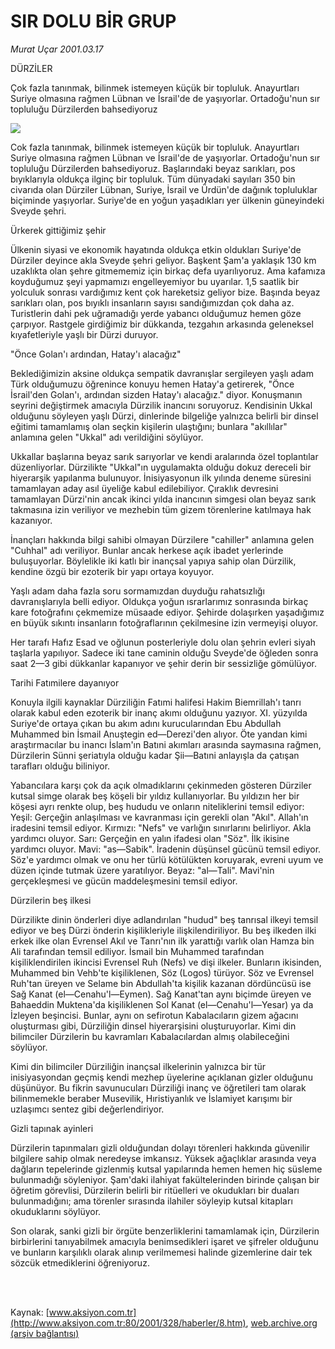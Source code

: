 # SIR DOLU BİR GRUP

*Murat Uçar 2001.03.17*

<div>
 <p class="baslik">
  DÜRZİLER
 </p>
 <p class="spot">
  Çok fazla tanınmak, bilinmek istemeyen küçük bir topluluk. Anayurtları Suriye olmasına rağmen Lübnan ve İsrail'de de yaşıyorlar. Ortadoğu'nun sır topluluğu Dürzilerden bahsediyoruz
 </p>
 <p class="metin">
 </p>
 <img border="0" src="/web/20020328140834im_/http://www.aksiyon.com.tr/2001/328/resimler/Sir.jpg"/>
 <p class="metin">
  Cok fazla tanınmak, bilinmek istemeyen küçük bir topluluk. Anayurtları Suriye olmasına rağmen Lübnan ve İsrail'de de yaşıyorlar. Ortadoğu'nun sır topluluğu Dürzilerden bahsediyoruz. Başlarındaki beyaz sarıkları, pos bıyıklarıyla oldukça ilginç bir topluluk. Tüm dünyadaki sayıları 350 bin civarıda olan Dürziler Lübnan, Suriye, İsrail ve Ürdün'de dağınık topluluklar biçiminde yaşıyorlar. Suriye'de en yoğun yaşadıkları yer ülkenin güneyindeki Sveyde şehri.
 </p>
 <p class="metin">
  Ürkerek gittiğimiz şehir
 </p>
 <p class="metin">
  Ülkenin siyasi ve ekonomik hayatında oldukça etkin oldukları Suriye'de Dürziler deyince akla Sveyde şehri geliyor. Başkent Şam'a yaklaşık 130 km uzaklıkta olan şehre gitmememiz için birkaç defa uyarılıyoruz. Ama kafamıza koyduğumuz şeyi yapmamızı engelleyemiyor bu uyarılar. 1,5 saatlik bir yolculuk sonrası vardığımız kent çok hareketsiz geliyor bize. Başında beyaz sarıkları olan, pos bıyıklı insanların sayısı sandığımızdan çok daha az. Turistlerin dahi pek uğramadığı yerde yabancı olduğumuz hemen göze çarpıyor. Rastgele girdiğimiz bir dükkanda, tezgahın arkasında geleneksel kıyafetleriyle yaşlı bir Dürzi duruyor.
 </p>
 <p class="metin">
  "Önce Golan'ı ardından, Hatay'ı alacağız"
 </p>
 <p class="metin">
  Beklediğimizin aksine oldukça sempatik davranışlar sergileyen yaşlı adam Türk olduğumuzu öğrenince konuyu hemen Hatay'a getirerek, "Önce İsrail'den Golan'ı, ardından sizden Hatay'ı alacağız." diyor. Konuşmanın seyrini değiştirmek amacıyla Dürzilik inancını soruyoruz. Kendisinin Ukkal olduğunu söyleyen yaşlı Dürzi, dinlerinde bilgeliğe yalnızca belirli bir dinsel eğitimi tamamlamış olan seçkin kişilerin ulaştığını; bunlara "akıllılar" anlamına gelen "Ukkal" adı verildiğini söylüyor.
 </p>
 <p class="metin">
  Ukkallar başlarına beyaz sarık sarıyorlar ve kendi aralarında özel toplantılar düzenliyorlar. Dürzilikte "Ukkal"ın uygulamakta olduğu dokuz dereceli bir hiyerarşik yapılanma bulunuyor. İnisiyasyonun ilk yılında deneme süresini tamamlayan aday asıl üyeliğe kabul edilebiliyor. Çıraklık devresini tamamlayan Dürzi'nin ancak ikinci yılda inancının simgesi olan beyaz sarık takmasına izin veriliyor ve mezhebin tüm gizem törenlerine katılmaya hak kazanıyor.
 </p>
 <p class="metin">
  İnançları hakkında bilgi sahibi olmayan Dürzilere "cahiller" anlamına gelen "Cuhhal" adı veriliyor. Bunlar ancak herkese açık ibadet yerlerinde buluşuyorlar. Böylelikle iki katlı bir inançsal yapıya sahip olan Dürzilik, kendine özgü bir ezoterik bir yapı ortaya koyuyor.
 </p>
 <p class="metin">
  Yaşlı adam daha fazla soru sormamızdan duyduğu rahatsızlığı davranışlarıyla belli ediyor. Oldukça yoğun ısrarlarımız sonrasında birkaç kare fotoğrafını çekmemize müsaade ediyor. Şehirde dolaşırken yaşadığımız en büyük sıkıntı insanların fotoğraflarının çekilmesine izin vermeyişi oluyor.
 </p>
 <p class="metin">
  Her tarafı Hafız Esad ve oğlunun posterleriyle dolu olan şehrin evleri siyah taşlarla yapılıyor. Sadece iki tane caminin olduğu Sveyde'de öğleden sonra saat 2—3 gibi dükkanlar kapanıyor ve şehir derin bir sessizliğe gömülüyor.
 </p>
 <p class="metin">
  Tarihi Fatımilere dayanıyor
 </p>
 <p class="metin">
  Konuyla ilgili kaynaklar Dürziliğin Fatımi halifesi Hakim Biemrillah'ı tanrı olarak kabul eden ezoterik bir inanç akımı olduğunu yazıyor. XI. yüzyılda Suriye'de ortaya çıkan bu akım adını kurucularından Ebu Abdullah Muhammed bin İsmail Anuştegin ed—Derezi'den alıyor. Öte yandan kimi araştırmacılar bu inancı İslam'ın Batıni akımları arasında saymasına rağmen, Dürzilerin Sünni şeriatıyla olduğu kadar Şii—Batıni anlayışla da çatışan tarafları olduğu biliniyor.
 </p>
 <p class="metin">
  Yabancılara karşı çok da açık olmadıklarını çekinmeden gösteren Dürziler kutsal simge olarak beş köşeli bir yıldız kullanıyorlar. Bu yıldızın her bir köşesi ayrı renkte olup, beş hududu ve onların niteliklerini temsil ediyor: Yeşil: Gerçeğin anlaşılması ve kavranması için gerekli olan "Akıl". Allah'ın iradesini temsil ediyor. Kırmızı: "Nefs" ve varlığın sınırlarını belirliyor. Akla yardımcı oluyor. Sarı: Gerçeğin en yalın ifadesi olan "Söz". İlk ikisine yardımcı oluyor. Mavi: "as—Sabik". İradenin düşünsel gücünü temsil ediyor. Söz'e yardımcı olmak ve onu her türlü kötülükten koruyarak, evreni uyum ve düzen içinde tutmak üzere yaratılıyor. Beyaz: "al—Tali". Mavi'nin gerçekleşmesi ve gücün maddeleşmesini temsil ediyor.
 </p>
 <p class="metin">
  Dürzilerin beş ilkesi
 </p>
 <p class="metin">
  Dürzilikte dinin önderleri diye adlandırılan "hudud" beş tanrısal ilkeyi temsil ediyor ve beş Dürzi önderin kişilikleriyle ilişkilendiriliyor. Bu beş ilkeden ilki erkek ilke olan Evrensel Akıl ve Tanrı'nın ilk yarattığı varlık olan Hamza bin Ali tarafından temsil ediliyor. İsmail bin Muhammed tarafından kişiliklendirilen ikincisi Evrensel Ruh (Nefs) ve dişi ilkeler. Bunların ikisinden, Muhammed bin Vehb'te kişiliklenen, Söz (Logos) türüyor. Söz ve Evrensel Ruh'tan üreyen ve Selame bin Abdullah'ta kişilik kazanan dördüncüsü ise Sağ Kanat (el—Cenahu'l—Eymen). Sağ Kanat'tan aynı biçimde üreyen ve Bahaeddin Muktena'da kişiliklenen Sol Kanat (el—Cenahu'l—Yesar) ya da İzleyen beşincisi. Bunlar, aynı on sefirotun Kabalacıların gizem ağacını oluşturması gibi, Dürziliğin dinsel hiyerarşisini oluşturuyorlar. Kimi din bilimciler Dürzilerin bu kavramları Kabalacılardan almış olabileceğini söylüyor.
 </p>
 <p class="metin">
  Kimi din bilimciler Dürziliğin inançsal ilkelerinin yalnızca bir tür inisiyasyondan geçmiş kendi mezhep üyelerine açıklanan gizler olduğunu düşünüyor. Bu fikrin savunucuları Dürziliği inanç ve öğretileri tam olarak bilinmemekle beraber Musevilik, Hıristiyanlık ve İslamiyet karışımı bir uzlaşımcı sentez gibi değerlendiriyor.
 </p>
 <p class="metin">
  Gizli tapınak ayinleri
 </p>
 <p class="metin">
  Dürzilerin tapınmaları gizli olduğundan dolayı törenleri hakkında güvenilir bilgilere sahip olmak neredeyse imkansız. Yüksek ağaçlıklar arasında veya dağların tepelerinde gizlenmiş kutsal yapılarında hemen hemen hiç süsleme bulunmadığı söyleniyor. Şam'daki ilahiyat fakültelerinden birinde çalışan bir öğretim görevlisi, Dürzilerin belirli bir ritüelleri ve okudukları bir duaları bulunmadığını; ama törenler sırasında ilahiler söyleyip kutsal kitapları okuduklarını söylüyor.
 </p>
 <p class="metin">
  Son olarak, sanki gizli bir örgüte benzerliklerini tamamlamak için, Dürzilerin birbirlerini tanıyabilmek amacıyla benimsedikleri işaret ve şifreler olduğunu ve bunların karşılıklı olarak alınıp verilmemesi halinde gizemlerine dair tek sözcük etmediklerini öğreniyoruz.
 </p>
 <p class="metin">
 </p>
 <br/>
 <br/>
</div>

Kaynak: [www.aksiyon.com.tr](http://www.aksiyon.com.tr:80/2001/328/haberler/8.htm), [web.archive.org (arşiv bağlantısı)](http://web.archive.org/web/20020328140834/http://www.aksiyon.com.tr:80/2001/328/haberler/8.htm)
